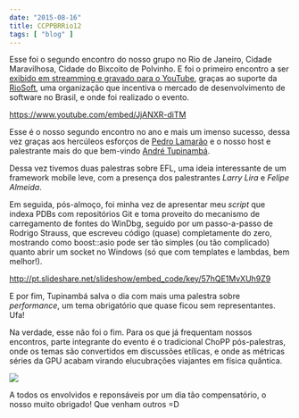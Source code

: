 ```yaml
---
date: "2015-08-16"
title: CCPPBRRio12
tags: [ "blog" ]
---
```

Esse foi o segundo encontro do nosso grupo no Rio de Janeiro, Cidade Maravilhosa, Cidade do Bixcoito de Polvinho. E foi o primeiro encontro a ser [exibido em streamming e gravado para o YouTube](https://www.youtube.com/watch?v=JjANXR-diTM&feature=youtu.be), graças ao suporte da [RioSoft](http://www.riosoft.org.br/), uma organização que incentiva o mercado de desenvolvimento de software no Brasil, e onde foi realizado o evento.

https://www.youtube.com/embed/JjANXR-diTM

Esse é o nosso segundo encontro no ano e mais um imenso sucesso, dessa vez graças aos hercúleos esforços de [Pedro Lamarão](https://plus.google.com/117815968071916408257/posts) e o nosso host e palestrante mais do que bem-vindo [André Tupinambá](https://www.linkedin.com/in/andrelrt).

Dessa vez tivemos duas palestras sobre EFL, uma ideia interessante de um framework mobile leve, com a presença dos palestrantes *Larry Lira* e *Felipe Almeida*.

Em seguida, pós-almoço, foi minha vez de apresentar meu _script_ que indexa PDBs com repositórios Git e toma proveito do mecanismo de carregamento de fontes do WinDbg, seguido por um passo-a-passo de Rodrigo Strauss, que escreveu código (quase) completamente do zero, mostrando como boost::asio pode ser tão simples (ou tão complicado) quanto abrir um socket no Windows (só que com templates e lambdas, bem melhor!).

http://pt.slideshare.net/slideshow/embed_code/key/57hQE1MvXUh9Z9

E por fim, Tupinambá salva o dia com mais uma palestra sobre _performance_, um tema obrigatório que quase ficou sem representantes. Ufa!

Na verdade, esse não foi o fim. Para os que já frequentam nossos encontros, parte integrante do evento é o tradicional ChoPP pós-palestras, onde os temas são convertidos em discussões etílicas, e onde as métricas séries da GPU acabam virando elucubrações viajantes em física quântica.

![](/images/GKaBPKh.jpg)

A todos os envolvidos e reponsáveis por um dia tão compensatório, o nosso muito obrigado! Que venham outros =D
